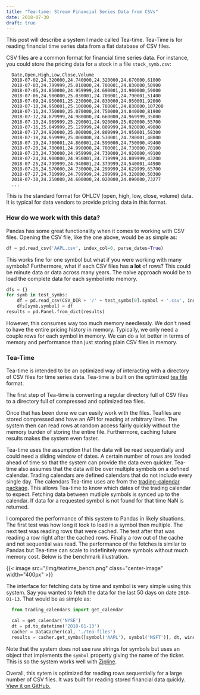 ```yaml
---
title: "Tea-time: Stream Financial Series Data from CSVs"
date: 2018-07-30
draft: true
---
```


This post will describe a system I made called Tea-time. Tea-Time is for
reading financial time series data from a flat database of CSV files. 

  CSV files are a common format for financial time series data. For instance, you
  could store the pricing data for a stock in a file <code>stock_symb.csv</code>:

```
  Date,Open,High,Low,Close,Volume
  2018-07-02,24.320000,24.740000,24.320000,24.670000,61000
  2018-07-03,24.799999,25.010000,24.700001,24.830000,50900
  2018-07-05,24.850000,24.959999,24.690001,24.900000,59000
  2018-07-06,24.980000,25.030001,24.700001,24.790001,51400
  2018-07-09,24.950001,25.230000,24.830000,24.950001,92000
  2018-07-10,24.950001,25.100000,24.780001,24.830000,107200
  2018-07-11,24.750000,25.070000,24.750000,24.840000,81900
  2018-07-12,24.879999,24.980000,24.660000,24.969999,35000
  2018-07-13,24.969999,25.290001,24.920000,25.020000,55700
  2018-07-16,25.049999,25.129999,24.809999,24.920000,49000
  2018-07-17,24.920000,25.000000,24.809999,24.950001,58300
  2018-07-18,24.959999,25.000000,24.530001,24.780001,48800
  2018-07-19,24.780001,24.860001,24.590000,24.750000,49400
  2018-07-20,24.700001,24.990000,24.700001,24.730000,78100
  2018-07-23,24.730000,24.959999,24.730000,24.920000,49100
  2018-07-24,24.900000,24.950001,24.719999,24.809999,43200
  2018-07-25,24.799999,24.940001,24.379999,24.540001,44900
  2018-07-26,24.570000,24.730000,24.299999,24.629999,65700
  2018-07-27,24.719999,24.799999,24.299999,24.320000,50300
  2018-07-30,24.250000,24.600000,24.020000,24.090000,73277
  ...
```

This is the standard format for OHLCV (open, high, low, close, volume) data. It
is typical for data vendors to provide pricing data in this format. 

### How do we work with this data?
Pandas has some great functionality when it comes to working with CSV files.
Opening the CSV file, like the one above, would be as simple as:

```python
df = pd.read_csv('AAPL.csv', index_col=0, parse_dates=True)
```

This works fine for one symbol but what if you were working with many
symbols? Furthermore, what if each CSV files has <b>a lot</b> of rows? This could be
minute data or data across many years. The naive approach would be to load
the complete data for each symbol into memory.

```python
dfs = {}
for symb in test_symbs:
    df = pd.read_csv(CSV_DIR + '/' + test_symbs[0].symbol + '.csv', index_col = 0, parse_dates=True)
    dfs[symb.symbol] = df
results = pd.Panel.from_dict(results)
```

However, this consumes way too much memory needlessly. We don't need to have
the entire pricing history in memory. Typically, we only need a couple rows
for each symbol in memory. We can do a lot better in terms of memory and
performance than just storing plain CSV files in memory. 

### Tea-Time

  Tea-time is intended to be an optimized way of interacting with a directory
  of CSV files for time series data. Tea-time is built on the optimized <a
  href='http://discretelogics.com/teafiles/'>tea file</a> format.

  The first step of Tea-time is converting a regular directory full of CSV
  files to a directory full of compressed and optimized tea files. 

  Once that has been done we can easily work with the files. Teafiles are
  stored compressed and have an API for reading at arbitrary lines.  The
  system then can read rows at random access fairly quickly without the memory
  burden of storing the entire file. Furthermore, caching future results makes
  the system even faster. 

  Tea-time uses the assumption that the data will be read sequentially and could
  need a sliding window of dates. A certain number of rows
  are loaded ahead of time so that the system can provide the data even
  quicker. Tea-time also assumes that the data will be over multiple symbols on
  a defined calendar. Trading calendars are defined calendars that do not
  include every single day. The calendars Tea-time uses are from the <a
  href='https://pypi.org/project/trading-calendars/'>trading-calendar
  package</a>. This allows Tea-time to know which dates of the trading calendar
  to expect. Fetching data between mutliple symbols is synced up to the
  calendar. If data for a requested symbol is not found for that time
  NaN is returned. 

  I compared the performance of this system to Pandas in likely situations. The
  first test was how long it took to load in a symbol then multiple. The next
  test was reading rows that were cached. The test after that was reading a row
  right after the cached rows. Finally a row out of the cache and not
  sequential was read. The performance of the fetches is similar to Pandas but
  Tea-time can scale to indefinitely more symbols without much memory cost. 
  Below is the benchmark illustration.

{{< image src="/img/teatime_bench.png" class="center-image" width="400px" >}}

  The interface for fetching data by time and symbol is very simple using this
  system. Say you wanted to fetch the data for the last 50 days on date <code>2010-01-13</code>. That
  would be as simple as:

```python
  from trading_calendars import get_calendar

  cal = get_calendar('NYSE')
  dt = pd.to_datetime('2010-01-13')
  cacher = DataCacher(cal, './tea-files')
  results = cacher.get_symbs([symbol('AAPL'), symbol('MSFT')], dt, window=30)
```

  Note that the system does not use raw strings for symbols but uses an object
  that implements the <code>symbol</code> property giving the name of the
  ticker. This is so the system works well with <a
  href='https://github.com/quantopian/zipline'>Zipline</a>. 

  Overall, this sytem is optimized for reading rows sequentially for a large number
  of CSV files. It was built for reading stored financial data quickly. [View it
  on GitHub.](https://github.com/ASzot/tea-time)


